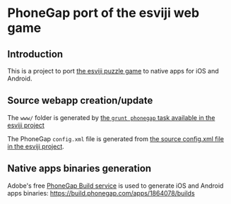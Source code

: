 # PhoneGap port of the esviji web game

## Introduction

This is a project to port [the esviji puzzle game](http://esviji.com) to native apps for iOS and Android.

## Source webapp creation/update

The `www/` folder is generated by [the `grunt phonegap` task available in the esviji project](https://github.com/esviji/esviji/blob/master/Gruntfile.js)

The PhoneGap `config.xml` file is generated from [the source config.xml file in the esviji project](https://github.com/esviji/esviji/blob/master/src/config.xml).

## Native apps binaries generation

Adobe's free [PhoneGap Build service](https://build.phonegap.com/apps/) is used to generate iOS and Android apps binaries:
https://build.phonegap.com/apps/1864078/builds
